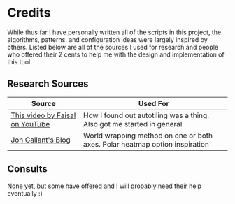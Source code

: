 # Credits
While thus far I have personally written all of the scripts in this project, 
the algorithms, patterns, and configuration ideas were largely inspired by 
others. Listed below are all of the sources I used for research and people
who offered their 2 cents to help me with the design and implementation of this
tool.

## Research Sources
| Source                                                                                                             | Used For                                                                    |
| ------------------------------------------------------------------------------------------------------------------ | --------------------------------------------------------------------------- |
| [This video by Faisal on YouTube](https://www.youtube.com/watch?v=IPt3jk7IsQw)                                     | How I found out autotiling was a thing. Also got me started in general      | 
| [Jon Gallant's Blog](https://www.jgallant.com/procedurally-generating-wrapping-world-maps-in-unity-csharp-part-2/) | World wrapping method on one or both axes. Polar heatmap option inspiration |

## Consults
None yet, but some have offered and I will probably need their help eventually :)
